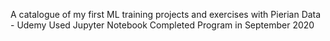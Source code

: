 A catalogue of my first ML training projects and exercises with Pierian Data - Udemy
Used Jupyter Notebook
Completed Program in September 2020
